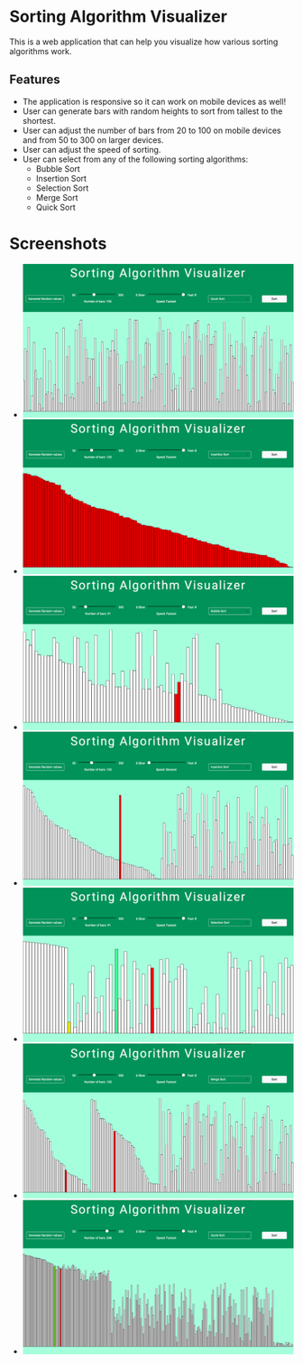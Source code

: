 # Sorting Algorithm Visualizer
This is a web application that can help you visualize how various sorting algorithms work. 

## Features
- The application is responsive so it can work on mobile devices as well!
- User can generate bars with random heights to sort from tallest to the shortest.
- User can adjust the number of bars from 20 to 100 on mobile devices and from 50 to 300 on larger devices.
- User can adjust the speed of sorting.
- User can select from any of the following sorting algorithms:
    - Bubble Sort
    - Insertion Sort
    - Selection Sort
    - Merge Sort
    - Quick Sort

# Screenshots
- ![random](https://github.com/sarthak219/sortingAlgorithmVisualizer/blob/master/img/random.png)
- ![sorted](https://github.com/sarthak219/sortingAlgorithmVisualizer/blob/master/img/sorted_red.png)
- ![bubble](https://github.com/sarthak219/sortingAlgorithmVisualizer/blob/master/img/bubble.png)
- ![insertion](https://github.com/sarthak219/sortingAlgorithmVisualizer/blob/master/img/insertion.png)
- ![selection](https://github.com/sarthak219/sortingAlgorithmVisualizer/blob/master/img/selection.png)
- ![merge](https://github.com/sarthak219/sortingAlgorithmVisualizer/blob/master/img/merge.png)
- ![quick](https://github.com/sarthak219/sortingAlgorithmVisualizer/blob/master/img/quick.png)
